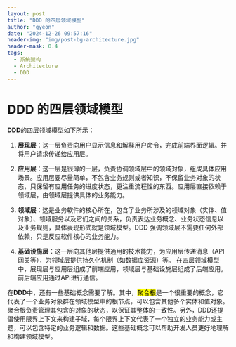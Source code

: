 ```yaml
---
layout: post
title: "DDD 的四层领域模型"
author: "gyeon"
date: "2024-12-26 09:57:16"
header-img: "img/post-bg-architecture.jpg"
header-mask: 0.4
tags:
  - 系统架构
  - Architecture
  - DDD
---
```


# DDD 的四层领域模型

**DDD**的四层领域模型如下所示：

1. **展现层**：这一层负责向用户显示信息和解释用户命令，完成前端界面逻辑。并将用户请求传递给应用层。

2. **应用层**：这一层是很薄的一层，负责协调领域层中的领域对象，组成具体应用场景。应用层要尽量简单，不包含业务规则或者知识，不保留业务对象的状态，只保留有应用任务的进度状态，更注重流程性的东西。应用层直接依赖于领域层，由领域层提供具体的业务能力。

3. **领域层**：这是业务软件的核心所在，包含了业务所涉及的领域对象（实体、值对象）、领域服务以及它们之间的关系，负责表达业务概念、业务状态信息以及业务规则，具体表现形式就是领域模型。DDD 强调领域层不需要任何外部依赖，只是反应软件核心的业务能力。

4. **基础设施层**：这一层向其他层提供通用的技术能力，为应用层传递消息（API 网关等），为领域层提供持久化机制（如数据库资源）等。
在四层领域模型中，展现层与应用层组成了前端应用，领域层与基础设施层组成了后端应用。前后端应用通过API进行通信。


在**DDD**中，还有一些基础概念需要了解。其中，<mark>聚合根</mark>是一个很重要的概念，它代表了一个业务对象群在领域模型中的根节点，可以包含其他多个实体和值对象。聚合根负责管理其包含的对象的状态，以保证其整体的一致性。另外，DDD还提倡使用限界上下文来构建子域，每个限界上下文代表了一个独立的业务能力或主题，可以包含特定的业务逻辑和数据。这些基础概念可以帮助开发人员更好地理解和构建领域模型。